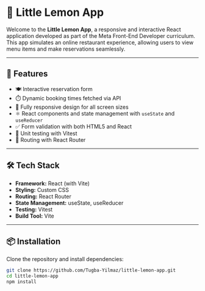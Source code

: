 # 🥗 Little Lemon App

Welcome to the **Little Lemon App**, a responsive and interactive React application developed as part of the Meta Front-End Developer curriculum. This app simulates an online restaurant experience, allowing users to view menu items and make reservations seamlessly.

---

## 🚀 Features

- 🍽️ Interactive reservation form  
- ⏱️ Dynamic booking times fetched via API  
- 📱 Fully responsive design for all screen sizes  
- ⚛️ React components and state management with `useState` and `useReducer`  
- ✅ Form validation with both HTML5 and React  
- 🧪 Unit testing with Vitest  
- 🔗 Routing with React Router  

---

## 🛠️ Tech Stack

- **Framework:** React (with Vite)  
- **Styling:** Custom CSS  
- **Routing:** React Router  
- **State Management:** useState, useReducer  
- **Testing:** Vitest  
- **Build Tool:** Vite  

---

## 📦 Installation

Clone the repository and install dependencies:

```bash
git clone https://github.com/Tugba-Yilmaz/little-lemon-app.git
cd little-lemon-app
npm install
